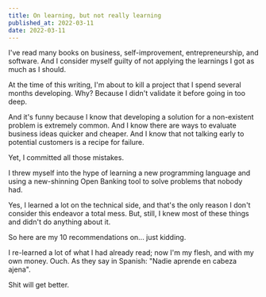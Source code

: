 ```yaml
---
title: On learning, but not really learning
published_at: 2022-03-11
date: 2022-03-11
---
```


I've read many books on business, self-improvement, entrepreneurship, and software. And I consider myself guilty of not applying the learnings I got as much as I should.

At the time of this writing, I'm about to kill a project that I spend several months developing. Why? Because I didn't validate it before going in too deep.

And it's funny because I know that developing a solution for a non-existent problem is extremely common. And I know there are ways to evaluate business ideas quicker and cheaper. And I know that not talking early to potential customers is a recipe for failure.

Yet, I committed all those mistakes.

I threw myself into the hype of learning a new programming language and using a new-shinning Open Banking tool to solve problems that nobody had.

Yes, I learned a lot on the technical side, and that's the only reason I don't consider this endeavor a total mess. But, still, I knew most of these things and didn't do anything about it.

So here are my 10 recommendations on... just kidding.

I re-learned a lot of what I had already read; now I'm my flesh, and with my own money. Ouch. As they say in Spanish: "Nadie aprende en cabeza ajena".

Shit will get better.
